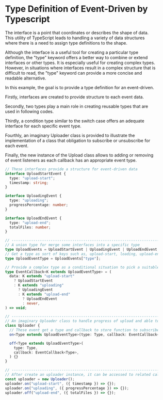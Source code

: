 # Type Definition of Event-Driven by Typescript

The interface is a point that coordinates or describes the shape of data. This utility of TypeScript leads to handling a variety of data structures where there is a need to assign type definitions to the shape.

Although the interface is a useful tool for creating a particular type definition, the "type" keyword offers a better way to combine or extend interfaces or other types. It is especially useful for creating complex types. However, in situations where interfaces result in a complex structure that is difficult to read, the "type" keyword can provide a more concise and readable alternative.

In this example, the goal is to provide a type definition for an event-driven.

 Firstly, interfaces are created to provide structure to each event data.

Secondly, two types play a main role in creating reusable types that are used in following codes.

Thirdly, a condition type similar to the switch case offers an adequate interface for each specific event type.

Fourthly, an imaginary Uploader class is provided to illustrate the implementation of a class that obligation to subscribe or unsubscribe for each event.

Finally, the new instance of the Upload class allows to adding or removing of event listeners as each callback has an appropriate event type.


```ts
// These interfaces provide a structure for event-driven data
interface UploadStartEvent {
  type: "upload-start";
  timestamp: string;
}

interface UploadingEvent {
  type: "uploading";
  progressPercentage: number;
}

interface UploadEndEvent {
  type: "upload-end";
  totalFiles: number;
}

// --------------------------------------------------------------------------------
// A union type for merge some interfaces into a specific type
type UploadEvents = UploadStartEvent | UploadingEvent | UploadEndEvent;
// Get a type as sort of keys such as, upload-start, loading, upload-end.
type UploadEventType = UploadEvents["type"];

// Provide a complex type as a conditional situation to pick a suitable UploadEvent payload for a callback function.
type EventCallback<K extends UploadEventType> = (
  data: K extends "upload-start"
    ? UploadStartEvent
    : K extends "uploading"
      ? UploadingEvent
      : K extends "upload-end"
        ? UploadEndEvent
        : never,
) => void;

// --------------------------------------------------------------------------------
// An imaginary Uploader class to handle progress of upload and able to add or remove event listeners.
class Uploader {
  // These event get a type and callback to store function to subscribe and unsubscribe for a specific event.
  on<Type extends UploadEventType>(type: Type, callback: EventCallback<Type>) {}

  off<Type extends UploadEventType>(
    type: Type,
    callback: EventCallback<Type>,
  ) {}
}

// --------------------------------------------------------------------------------
// After create an uploader instance, it can be accessed to related callback type due to the event type.
const uploader = new Uploader();
uploader.on("upload-start", ({ timestamp }) => {});
uploader.on("uploading", ({ progressPercentage }) => {});
uploader.off("upload-end", ({ totalFiles }) => {});
```
